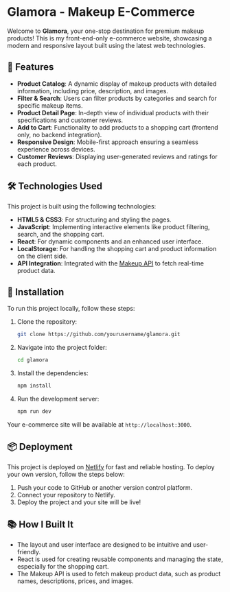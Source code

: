 # Glamora - Makeup E-Commerce

Welcome to **Glamora**, your one-stop destination for premium makeup products! This is my front-end-only e-commerce website, showcasing a modern and responsive layout built using the latest web technologies.

## 🚀 Features

- **Product Catalog**: A dynamic display of makeup products with detailed information, including price, description, and images.
- **Filter & Search**: Users can filter products by categories and search for specific makeup items.
- **Product Detail Page**: In-depth view of individual products with their specifications and customer reviews.
- **Add to Cart**: Functionality to add products to a shopping cart (frontend only, no backend integration).
- **Responsive Design**: Mobile-first approach ensuring a seamless experience across devices.
- **Customer Reviews**: Displaying user-generated reviews and ratings for each product.

## 🛠 Technologies Used

This project is built using the following technologies:

- **HTML5 & CSS3**: For structuring and styling the pages.
- **JavaScript**: Implementing interactive elements like product filtering, search, and the shopping cart.
- **React**: For dynamic components and an enhanced user interface.
- **LocalStorage**: For handling the shopping cart and product information on the client side.
- **API Integration**: Integrated with the [Makeup API](https://makeup-api.herokuapp.com/) to fetch real-time product data.

## 🔧 Installation

To run this project locally, follow these steps:

1. Clone the repository:

   ```bash
   git clone https://github.com/yourusername/glamora.git
   ```

2. Navigate into the project folder:

   ```bash
   cd glamora
   ```

3. Install the dependencies:

   ```bash
   npm install
   ```

4. Run the development server:
   ```bash
   npm run dev
   ```

Your e-commerce site will be available at `http://localhost:3000`.

## 📦 Deployment

This project is deployed on [Netlify](https://www.netlify.com) for fast and reliable hosting. To deploy your own version, follow the steps below:

1. Push your code to GitHub or another version control platform.
2. Connect your repository to Netlify.
3. Deploy the project and your site will be live!

## 📚 How I Built It

- The layout and user interface are designed to be intuitive and user-friendly.
- React is used for creating reusable components and managing the state, especially for the shopping cart.
- The Makeup API is used to fetch makeup product data, such as product names, descriptions, prices, and images.
